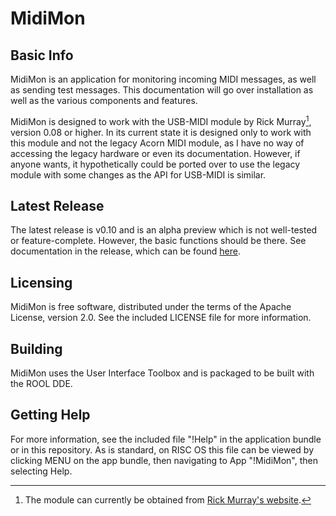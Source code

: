 # MidiMon

## Basic Info

MidiMon is an application for monitoring incoming MIDI messages, as well as
sending test messages. This documentation will go over installation as well
as the various components and features.

MidiMon is designed to work with the USB-MIDI module by Rick Murray[^1],
version 0.08 or higher. In its current state it is designed only to work with
this module and not the legacy Acorn MIDI module, as I have no way of
accessing the legacy hardware or even its documentation. However, if anyone
wants, it hypothetically could be ported over to use the legacy module with
some changes as the API for USB-MIDI is similar. 

[^1]: The module can currently be obtained from [Rick Murray's
website](https://heyrick.eu/blog/index.php?diary=20230319).

## Latest Release

The latest release is v0.10 and is an alpha preview which is not well-tested or
feature-complete. However, the basic functions should be there. See documentation
in the release, which can be found [here](https://github.com/laurenrad/MidiMon/releases/tag/v0.1.0-alpha).

## Licensing

MidiMon is free software, distributed under the terms of the Apache License,
version 2.0. See the included LICENSE file for more information.

## Building

MidiMon uses the User Interface Toolbox and is packaged to be built with the
ROOL DDE.


## Getting Help

For more information, see the included file "!Help" in the application bundle
or in this repository. As is standard, on RISC OS this file can be viewed by
clicking MENU on the app bundle, then navigating to App "!MidiMon", then
selecting Help.
